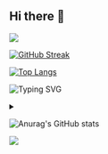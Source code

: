 ## Hi there 👋

<!--
**Yongb15/Yongb15** is a ✨ _special_ ✨ repository because its `README.md` (this file) appears on your GitHub profile.
<img src="https://capsule-render.vercel.app/api?type=모양&color=black&height=높이&section=header&text=텍스트&fontSize=텍스트크기" />
Here are some ideas to get you started:
<img src="https://capsule-render.vercel.app/api?type=모양&color=색상코드&height=높이&section=footer&text=텍스트&fontSize=텍스트크기" />
- 🔭 I’m currently working on ...
- 🌱 I’m currently learning ...
- 👯 I’m looking to collaborate on ...
- 🤔 I’m looking for help with ...
- 💬 Ask me about ...
- 📫 How to reach me: ...
- 😄 Pronouns: ...
- ⚡ Fun fact: ...
-->

<img src="https://capsule-render.vercel.app/api?type=waving&color=BDBDC8&height=150&section=header" />

[![GitHub Streak](https://streak-stats.demolab.com?user=Yongb15&theme=tokyonight-duo&locale=ko&mode=weekly)](https://git.io/streak-stats)

[![Top Langs](https://github-readme-stats.vercel.app/api/top-langs/?username=Yongb15)](https://github.com/anuraghazra/github-readme-stats)
  
  ![Typing SVG](https://readme-typing-svg.demolab.com?font=Fira+Code&pause=1000&color=51D7F7&center=%EC%A7%84%EC%8B%A4&vCenter=%EA%B1%B0%EC%A7%93&repeat=%EC%A7%84%EC%8B%A4&random=%EA%B1%B0%EC%A7%93&width=435&lines=Language;DB)

<details>
<summary>

</summary>
  ![window](https://img.shields.io/badge/Windows-0078D6?style=for-the-badge&logo=windows&logoColor=white)
  ![c#](https://img.shields.io/badge/C%23-239120?style=for-the-badge&logo=c-sharp&logoColor=white)
  ![html](https://img.shields.io/badge/Python-3776AB?style=for-the-badge&logo=python&logoColor=white)
  ![css](https://img.shields.io/badge/HTML-239120?style=for-the-badge&logo=html5&logoColor=white)
  ![js](https://img.shields.io/badge/CSS-239120?&style=for-the-badge&logo=css3&logoColor=white)
  ![c](https://img.shields.io/badge/C-00599C?style=for-the-badge&logo=c&logoColor=white)
  ![c++](https://img.shields.io/badge/C%2B%2B-00599C?style=for-the-badge&logo=c%2B%2B&logoColor=white)
  ![java](https://img.shields.io/badge/Java-ED8B00?style=for-the-badge&logo=openjdk&logoColor=white)
  ![spring](https://img.shields.io/badge/Spring-6DB33F?style=for-the-badge&logo=spring&logoColor=white)
  ![oracle](https://img.shields.io/badge/Oracle-F80000?style=for-the-badge&logo=Oracle&logoColor=white)
  ![mySql](https://img.shields.io/badge/MySQL-005C84?style=for-the-badge&logo=mysql&logoColor=white)
</details>

![Anurag's GitHub stats](https://github-readme-stats.vercel.app/api?username=Yongb15&hide=contribs,prs&show_icons=true&theme=graywhite)



<img src="https://capsule-render.vercel.app/api?type=waving&color=BDBDC8&height=150&section=footer" />
